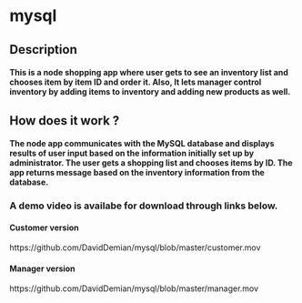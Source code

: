 # mysql
<h2> Description </h2>
<h4> This is a node shopping app where user gets to see an inventory list and chooses item by item ID and order it. 
Also, It lets manager control inventory by adding items to inventory and adding new products as well. </h4>

<h2> How does it work ? </h2>
<h4> The node app communicates with the MySQL database and displays results of user input based on the information initially set up by administrator. The user gets a shopping list and chooses items by ID. The app returns message based on the inventory information from the database. </h4>

<h3> A demo video is availabe for download through links below. </h3>

<h4> Customer version </h4> https://github.com/DavidDemian/mysql/blob/master/customer.mov
<h4> Manager version </h4> https://github.com/DavidDemian/mysql/blob/master/manager.mov
